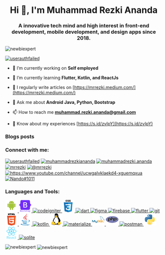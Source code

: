 <h1 align="center">Hi 👋, I'm Muhammad Rezki Ananda</h1>
<h3 align="center">A innovative tech mind and high interest in front-end development, mobile development, and design apps since 2018.</h3>

<p align="left"> <img src="https://komarev.com/ghpvc/?username=newbiexpert&label=Profile%20views&color=0e75b6&style=flat" alt="newbiexpert" /> </p>

<p align="left"> <a href="https://twitter.com/userauthfailed" target="blank"><img src="https://img.shields.io/twitter/follow/userauthfailed?logo=twitter&style=for-the-badge" alt="userauthfailed" /></a> </p>

- 🔭 I’m currently working on **Self employed**

- 🌱 I’m currently learning **Flutter, Kotlin, and ReactJs**

- 📝 I regularly write articles on [https://mrrezki.medium.com/](https://mrrezki.medium.com/)

- 💬 Ask me about **Android Java, Python, Bootstrap**

- 📫 How to reach me **muhammad.rezki.ananda@gmail.com**

- 📄 Know about my experiences [https://s.id/zvIpY](https://s.id/zvIpY)

### Blogs posts
<!-- BLOG-POST-LIST:START -->
<!-- BLOG-POST-LIST:END -->

<h3 align="left">Connect with me:</h3>
<p align="left">
<a href="https://twitter.com/userauthfailed" target="blank"><img align="center" src="https://cdn.jsdelivr.net/npm/simple-icons@3.0.1/icons/twitter.svg" alt="userauthfailed" height="30" width="40" /></a>
<a href="https://linkedin.com/in/muhammadrezkiananda" target="blank"><img align="center" src="https://cdn.jsdelivr.net/npm/simple-icons@3.0.1/icons/linkedin.svg" alt="muhammadrezkiananda" height="30" width="40" /></a>
<a href="https://fb.com/muhammadrezki.ananda" target="blank"><img align="center" src="https://cdn.jsdelivr.net/npm/simple-icons@3.0.1/icons/facebook.svg" alt="muhammadrezki.ananda" height="30" width="40" /></a>
<a href="https://instagram.com/mrrezki" target="blank"><img align="center" src="https://cdn.jsdelivr.net/npm/simple-icons@3.0.1/icons/instagram.svg" alt="mrrezki" height="30" width="40" /></a>
<a href="https://medium.com/@mrrezki" target="blank"><img align="center" src="https://cdn.jsdelivr.net/npm/simple-icons@3.0.1/icons/medium.svg" alt="@mrrezki" height="30" width="40" /></a>
<a href="https://www.youtube.com/c/https://www.youtube.com/channel/ucwgalvklaekd4-xguemqxua" target="blank"><img align="center" src="https://cdn.jsdelivr.net/npm/simple-icons@3.0.1/icons/youtube.svg" alt="https://www.youtube.com/channel/ucwgalvklaekd4-xguemqxua" height="30" width="40" /></a>
<a href="https://discord.gg/Nando#1011" target="blank"><img align="center" src="https://cdn.jsdelivr.net/npm/simple-icons@3.0.1/icons/discord.svg" alt="Nando#1011" height="30" width="40" /></a>
</p>

<h3 align="left">Languages and Tools:</h3>
<p align="left"> <a href="https://developer.android.com" target="_blank"> <img src="https://raw.githubusercontent.com/devicons/devicon/master/icons/android/android-original-wordmark.svg" alt="android" width="40" height="40"/> </a> <a href="https://getbootstrap.com" target="_blank"> <img src="https://raw.githubusercontent.com/devicons/devicon/master/icons/bootstrap/bootstrap-plain-wordmark.svg" alt="bootstrap" width="40" height="40"/> </a> <a href="https://codeigniter.com" target="_blank"> <img src="https://cdn.worldvectorlogo.com/logos/codeigniter.svg" alt="codeigniter" width="40" height="40"/> </a> <a href="https://www.w3schools.com/css/" target="_blank"> <img src="https://raw.githubusercontent.com/devicons/devicon/master/icons/css3/css3-original-wordmark.svg" alt="css3" width="40" height="40"/> </a> <a href="https://dart.dev" target="_blank"> <img src="https://www.vectorlogo.zone/logos/dartlang/dartlang-icon.svg" alt="dart" width="40" height="40"/> </a> <a href="https://www.figma.com/" target="_blank"> <img src="https://www.vectorlogo.zone/logos/figma/figma-icon.svg" alt="figma" width="40" height="40"/> </a> <a href="https://firebase.google.com/" target="_blank"> <img src="https://www.vectorlogo.zone/logos/firebase/firebase-icon.svg" alt="firebase" width="40" height="40"/> </a> <a href="https://flutter.dev" target="_blank"> <img src="https://www.vectorlogo.zone/logos/flutterio/flutterio-icon.svg" alt="flutter" width="40" height="40"/> </a> <a href="https://git-scm.com/" target="_blank"> <img src="https://www.vectorlogo.zone/logos/git-scm/git-scm-icon.svg" alt="git" width="40" height="40"/> </a> <a href="https://www.w3.org/html/" target="_blank"> <img src="https://raw.githubusercontent.com/devicons/devicon/master/icons/html5/html5-original-wordmark.svg" alt="html5" width="40" height="40"/> </a> <a href="https://www.java.com" target="_blank"> <img src="https://raw.githubusercontent.com/devicons/devicon/master/icons/java/java-original.svg" alt="java" width="40" height="40"/> </a> <a href="https://kotlinlang.org" target="_blank"> <img src="https://www.vectorlogo.zone/logos/kotlinlang/kotlinlang-icon.svg" alt="kotlin" width="40" height="40"/> </a> <a href="https://www.linux.org/" target="_blank"> <img src="https://raw.githubusercontent.com/devicons/devicon/master/icons/linux/linux-original.svg" alt="linux" width="40" height="40"/> </a> <a href="https://materializecss.com/" target="_blank"> <img src="https://raw.githubusercontent.com/prplx/svg-logos/5585531d45d294869c4eaab4d7cf2e9c167710a9/svg/materialize.svg" alt="materialize" width="40" height="40"/> </a> <a href="https://www.mysql.com/" target="_blank"> <img src="https://raw.githubusercontent.com/devicons/devicon/master/icons/mysql/mysql-original-wordmark.svg" alt="mysql" width="40" height="40"/> </a> <a href="https://www.php.net" target="_blank"> <img src="https://raw.githubusercontent.com/devicons/devicon/master/icons/php/php-original.svg" alt="php" width="40" height="40"/> </a> <a href="https://postman.com" target="_blank"> <img src="https://www.vectorlogo.zone/logos/getpostman/getpostman-icon.svg" alt="postman" width="40" height="40"/> </a> <a href="https://www.python.org" target="_blank"> <img src="https://raw.githubusercontent.com/devicons/devicon/master/icons/python/python-original.svg" alt="python" width="40" height="40"/> </a> <a href="https://reactjs.org/" target="_blank"> <img src="https://raw.githubusercontent.com/devicons/devicon/master/icons/react/react-original-wordmark.svg" alt="react" width="40" height="40"/> </a> <a href="https://www.sqlite.org/" target="_blank"> <img src="https://www.vectorlogo.zone/logos/sqlite/sqlite-icon.svg" alt="sqlite" width="40" height="40"/> </a> </p>

<p><img align="left" src="https://github-readme-stats.vercel.app/api/top-langs?username=newbiexpert&show_icons=true&locale=en&layout=compact" alt="newbiexpert" /></p>

<p>&nbsp;<img align="center" src="https://github-readme-stats.vercel.app/api?username=newbiexpert&show_icons=true&locale=en" alt="newbiexpert" /></p>

